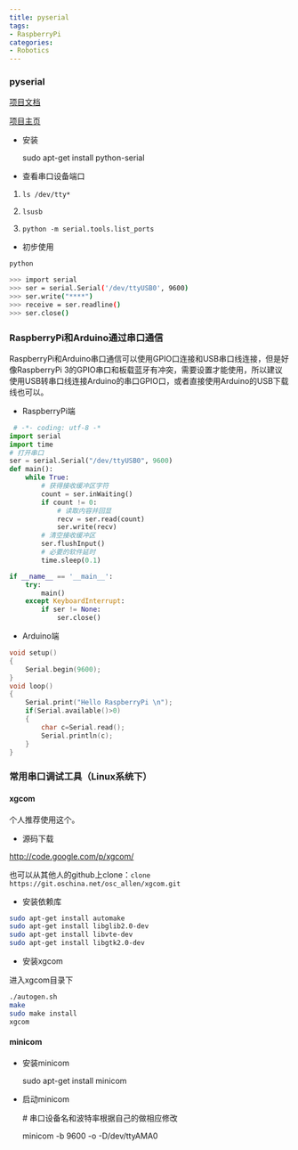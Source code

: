 ```yaml
---
title: pyserial
tags:
- RaspberryPi
categories:
- Robotics
---
```


### pyserial

[项目文档](http://pythonhosted.org/pyserial/)

[项目主页](https://github.com/pyserial/pyserial)

<!--more-->

* 安装

	sudo apt-get install python-serial

* 查看串口设备端口

1. `ls /dev/tty*`

2. `lsusb`

3. `python -m serial.tools.list_ports`

* 初步使用

```bash
python

>>> import serial
>>> ser = serial.Serial('/dev/ttyUSB0', 9600)
>>> ser.write("****")
>>> receive = ser.readline()
>>> ser.close()
```

### RaspberryPi和Arduino通过串口通信

RaspberryPi和Arduino串口通信可以使用GPIO口连接和USB串口线连接，但是好像RaspberryPi 3的GPIO串口和板载蓝牙有冲突，需要设置才能使用，所以建议使用USB转串口线连接Arduino的串口GPIO口，或者直接使用Arduino的USB下载线也可以。

* RaspberryPi端

```python
 # -*- coding: utf-8 -*  
import serial  
import time  
# 打开串口  
ser = serial.Serial("/dev/ttyUSB0", 9600)  
def main():  
    while True:  
        # 获得接收缓冲区字符  
        count = ser.inWaiting()  
        if count != 0:  
            # 读取内容并回显  
            recv = ser.read(count)  
            ser.write(recv)  
        # 清空接收缓冲区  
        ser.flushInput()  
        # 必要的软件延时  
        time.sleep(0.1)  

if __name__ == '__main__':  
    try:  
        main()  
    except KeyboardInterrupt:  
        if ser != None:  
            ser.close()  
```
* Arduino端

```c
void setup()
{
	Serial.begin(9600);
}
void loop()
{
	Serial.print("Hello RaspberryPi \n");
	if(Serial.available()>0)
	{
		char c=Serial.read();
		Serial.println(c);
	}
}
```

### 常用串口调试工具（Linux系统下）

#### xgcom

个人推荐使用这个。

* 源码下载

<http://code.google.com/p/xgcom/>

也可以从其他人的github上clone：`clone https://git.oschina.net/osc_allen/xgcom.git`

* 安装依赖库

```bash
sudo apt-get install automake
sudo apt-get install libglib2.0-dev
sudo apt-get install libvte-dev
sudo apt-get install libgtk2.0-dev
```

* 安装xgcom

进入xgcom目录下

```bash
./autogen.sh
make
sudo make install
xgcom
```

#### minicom

* 安装minicom

	sudo apt-get install minicom

* 启动minicom

	\# 串口设备名和波特率根据自己的做相应修改

	minicom -b 9600 -o -D/dev/ttyAMA0
